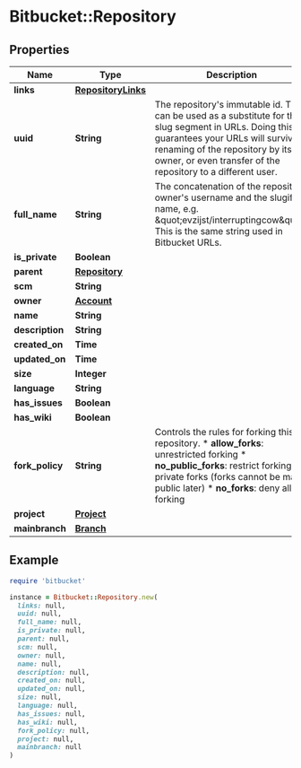# Bitbucket::Repository

## Properties

| Name | Type | Description | Notes |
| ---- | ---- | ----------- | ----- |
| **links** | [**RepositoryLinks**](RepositoryLinks.md) |  | [optional] |
| **uuid** | **String** | The repository&#39;s immutable id. This can be used as a substitute for the slug segment in URLs. Doing this guarantees your URLs will survive renaming of the repository by its owner, or even transfer of the repository to a different user. | [optional] |
| **full_name** | **String** | The concatenation of the repository owner&#39;s username and the slugified name, e.g. \&quot;evzijst/interruptingcow\&quot;. This is the same string used in Bitbucket URLs. | [optional] |
| **is_private** | **Boolean** |  | [optional] |
| **parent** | [**Repository**](Repository.md) |  | [optional] |
| **scm** | **String** |  | [optional] |
| **owner** | [**Account**](Account.md) |  | [optional] |
| **name** | **String** |  | [optional] |
| **description** | **String** |  | [optional] |
| **created_on** | **Time** |  | [optional] |
| **updated_on** | **Time** |  | [optional] |
| **size** | **Integer** |  | [optional] |
| **language** | **String** |  | [optional] |
| **has_issues** | **Boolean** |  | [optional] |
| **has_wiki** | **Boolean** |  | [optional] |
| **fork_policy** | **String** |  Controls the rules for forking this repository.  * **allow_forks**: unrestricted forking * **no_public_forks**: restrict forking to private forks (forks cannot   be made public later) * **no_forks**: deny all forking  | [optional] |
| **project** | [**Project**](Project.md) |  | [optional] |
| **mainbranch** | [**Branch**](Branch.md) |  | [optional] |

## Example

```ruby
require 'bitbucket'

instance = Bitbucket::Repository.new(
  links: null,
  uuid: null,
  full_name: null,
  is_private: null,
  parent: null,
  scm: null,
  owner: null,
  name: null,
  description: null,
  created_on: null,
  updated_on: null,
  size: null,
  language: null,
  has_issues: null,
  has_wiki: null,
  fork_policy: null,
  project: null,
  mainbranch: null
)
```

